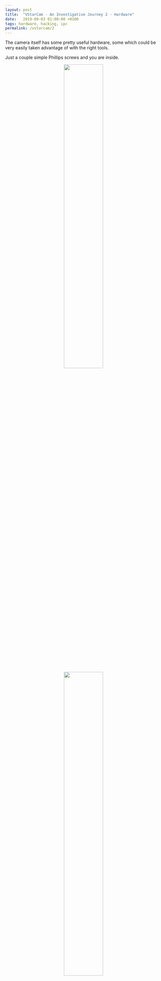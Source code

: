 ```yaml
---
layout: post
title:  "VStarCam - An Investigative Journey 2 - Hardware"
date:   2019-09-03 01:00:00 +0100
tags: hardware, hacking, ipc
permalink: /vstarcam/2
---
```


The camera itself has some pretty useful hardware, some which could be very easily taken advantage of with the right tools.

Just a couple simple Phillips screws and you are inside.

<center>
<img src="{{ site.baseimg }}/images/vstarcam/1.jpg" style="width: 50%; height: 50%;">
</center>

<center>
<img src="{{ site.baseimg }}/images/vstarcam/2.jpg" style="width: 50%; height: 50%;">
</center>

<center>
<img src="{{ site.baseimg }}/images/vstarcam/3.jpg" style="width: 50%; height: 50%;">
</center>

<center>
<img src="{{ site.baseimg }}/images/vstarcam/4.jpg" style="width: 50%; height: 50%;">
</center>

<center>
<img src="{{ site.baseimg }}/images/vstarcam/5.jpg" style="width: 50%; height: 50%;">
</center>

The processor it uses is a [HI3518](https://cdn.hackaday.io/files/19356828127104/Hi3518%20DataSheet.pdf) which apparently has already been hacked by other means. I quickly read through [this article](https://felipe.astroza.cl/hacking-hi3518-based-ip-camera/) and unfortunately failed to locate any TX/RX pins I could solder into. I was a little disappointed by this, I had a spare [USB PL2303](https://www.adafruit.com/product/954?gclid=CjwKCAiA8OjjBRB4EiwAMZe6yxta0hJQ_LydoYYRmQZOcads5iQkKwx57GYrMg-mw2HqAiDatI9WCxoCaYcQAvD_BwE) lying around for just such an occasion.

When googling the HI3518 I noticed a website ispyconnect.com which seemed to be some sort of IP Camera database. I used their [website to search for my model of camera](https://www.ispyconnect.com/man.aspx?n=vstarcam&page=1) and ended up finding out the company who manufactured it, [VStarCam](http://www.vstarcam.com/). I want to point out, there is not a single marking anywhere on the device, including on the inside that would signify this to anyone. I also learned on this page that the camera can be potentially controlled by simple GET requests.

On one side of the board you can see an addon board where they added the wireless radio. (It's the blue PCB with the big silver square and the grey wire)

One other thing of note, the whole camera is powered by 5V DC, meaning you can power this thing off any USB port that can supply at least 1A. This is actually a pretty cool feature, because there are cheap USB battery backup options that could be used to augment the camera so it records even when the power is turned off.

[Part 3 &gt;&gt;](/vstarcam/3)